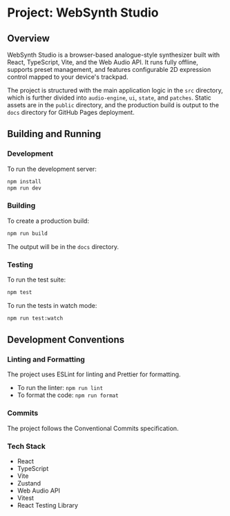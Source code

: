 # Project: WebSynth Studio

## Overview

WebSynth Studio is a browser-based analogue-style synthesizer built with React, TypeScript, Vite, and the Web Audio API. It runs fully offline, supports preset management, and features configurable 2D expression control mapped to your device's trackpad.

The project is structured with the main application logic in the `src` directory, which is further divided into `audio-engine`, `ui`, `state`, and `patches`. Static assets are in the `public` directory, and the production build is output to the `docs` directory for GitHub Pages deployment.

## Building and Running

### Development

To run the development server:

```sh
npm install
npm run dev
```

### Building

To create a production build:

```sh
npm run build
```

The output will be in the `docs` directory.

### Testing

To run the test suite:

```sh
npm test
```

To run the tests in watch mode:

```sh
npm run test:watch
```

## Development Conventions

### Linting and Formatting

The project uses ESLint for linting and Prettier for formatting.

- To run the linter: `npm run lint`
- To format the code: `npm run format`

### Commits

The project follows the Conventional Commits specification.

### Tech Stack

- React
- TypeScript
- Vite
- Zustand
- Web Audio API
- Vitest
- React Testing Library
